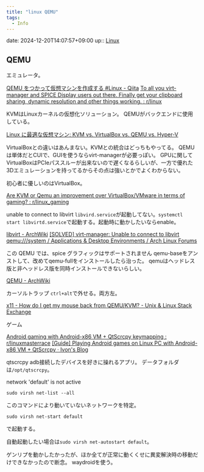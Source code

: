 ```yaml
---
title: "linux QEMU"
tags:
  - Info
---
```


date: 2024-12-20T14:07:57+09:00
up:: [Linux](../Bar/Linux.md)

## QEMU
エミュレータ。

[QEMU をつかって仮想マシンを作成する #Linux - Qiita](https://qiita.com/momoto/items/b7e2a2b28f91c4cb5cec)
[To all you virt-manager and SPICE Display users out there. Finally get your clipboard sharing, dynamic resolution and other things working. : r/linux](https://www.reddit.com/r/linux/comments/asw4wk/to_all_you_virtmanager_and_spice_display_users/)

KVMはLinuxカーネルの仮想化ソリューション。
QEMUがバックエンドに使用している。

[Linux に最適な仮想マシン: KVM vs. VirtualBox vs. QEMU vs. Hyper-V](https://ja.linux-console.net/?p=12362)

VirtualBoxとの違いはあんまない。KVMとの統合はどっちもやってる。
QEMUは単体だとCUIで、GUIを使うならvirt-managerが必要っぽい。
GPUに関してVirtualBoxはPCIeパススルーが出来ないので遅くなるらしいが、一方で優れた3Dエミュレーションを持ってるからその点は強いとかでよくわからない。

初心者に優しいのはVirtualBox。

[Are KVM or Qemu an improvement over VirtualBox/VMware in terms of gaming? : r/linux\_gaming](https://www.reddit.com/r/linux_gaming/comments/le506a/are_kvm_or_qemu_an_improvement_over/)

unable to connect to libvirt 
`libvird.service`が起動してない。`systemctl start libvirtd.service`で起動する。起動時に動かしたいならenable。

[libvirt - ArchWiki](https://wiki.archlinux.jp/index.php/Libvirt)
[[SOLVED] virt-manager: Unable to connect to libvirt qemu:///system / Applications & Desktop Environments / Arch Linux Forums](https://bbs.archlinux.org/viewtopic.php?id=273174)

この QEMU では、spice グラフィックはサポートされません
qemu-baseをアンストして、改めてqemu-fullをインストールしたら治った。
qemuはヘッドレス版と非ヘッドレス版を同時インストールできないらしい。

[QEMU - ArchWiki](https://wiki.archlinux.jp/index.php/QEMU#.E3.82.A4.E3.83.B3.E3.82.B9.E3.83.88.E3.83.BC.E3.83.AB)

カーソルトラップ
`ctrl+alt`で外せる。両方左。

[x11 - How do I get my mouse back from QEMU/KVM? - Unix & Linux Stack Exchange](https://unix.stackexchange.com/questions/107633/how-do-i-get-my-mouse-back-from-qemu-kvm#107634)

ゲーム

[Android gaming with Android-x86 VM + QtScrcpy keymapping : r/linuxmasterrace](https://www.reddit.com/r/linuxmasterrace/comments/ye5upk/android_gaming_with_androidx86_vm_qtscrcpy/)
[[Guide] Playing Android games on Linux PC with Android-x86 VM + QtScrcpy · Ivon's Blog](https://ivonblog.com/en-us/posts/android-x86-virgl-libhoudini/#53-booting-android-x86-vm-with-qemu-commandlines)

qtscrcpy
adb接続したデバイスを好きに操れるアプリ。
データフォルダは`/opt/qtscrcpy`。

network 'default' is not active
```
sudo virsh net-list --all
```
このコマンドにより動いていないネットワークを特定。
```
sudo virsh net-start default
```
で起動する。

自動起動したい場合は`sudo virsh net-autostart default`。

ゲンリプを動かしたかったが、ほか全てが正常に動くくせに異変解決時の移動だけできなかったので断念。
waydroidを使う。